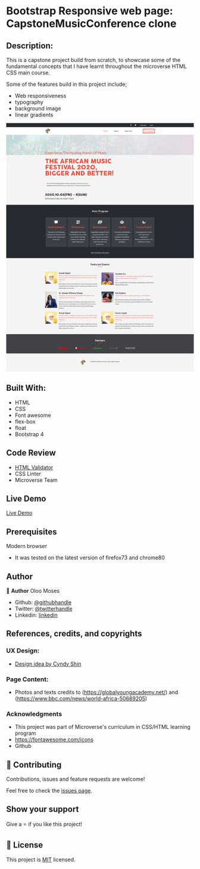 # Bootstrap Responsive web page: CapstoneMusicConference clone


## Description:

This is a capstone project build from scratch, to showcase some of the fundamental concepts that I have learnt
throughout the microverse HTML CSS main course.

Some of the features build in this project include;

  - Web responsiveness
  - typography
  - background image
  - linear gradients

![screenshot](/images/Screenshot1.png)

## Built With:

  - HTML
  - CSS
  - Font awesome
  - flex-box
  - float
  - Bootstrap 4


## Code Review

  - [HTML Validator](https://validator.w3.org/)
  - CSS Linter
  - Microverse Team

## Live Demo 

[Live Demo](https://rawcdn.githack.com/oloomoses/CapstoneMusicConference/a26cafe0daec70a812784a61b8614dd1f424edd9/index.html)

## Prerequisites

Modern browser
- It was tested on the latest version of firefox73 and chrome80

## Author

👤 **Author**
Oloo Moses

- Github: [@githubhandle](https://github.com/oloomoses)
- Twitter: [@twitterhandle](https://twitter.com/olooine)
- Linkedin: [linkedin](https://www.linkedin.com/in/oloo-moses-528bb1b3/)

## References, credits, and copyrights

  ### UX Design:

  - [Design idea by Cyndy Shin](https://www.behance.net/adagio07)

  ### Page Content:

  - Photos and texts credits to (https://globalyoungacademy.net/)
  and (https://www.bbc.com/news/world-africa-50689205)

  ### Acknowledgments

- This project was part of Microverse's curriculum in CSS/HTML learning program
- https://fontawesome.com/icons
- Github

## 🤝 Contributing

Contributions, issues and feature requests are welcome!

Feel free to check the [issues page](issues/).

## Show your support

Give a ⭐️ if you like this project!


## 📝 License

This project is [MIT](lic.url) licensed.


